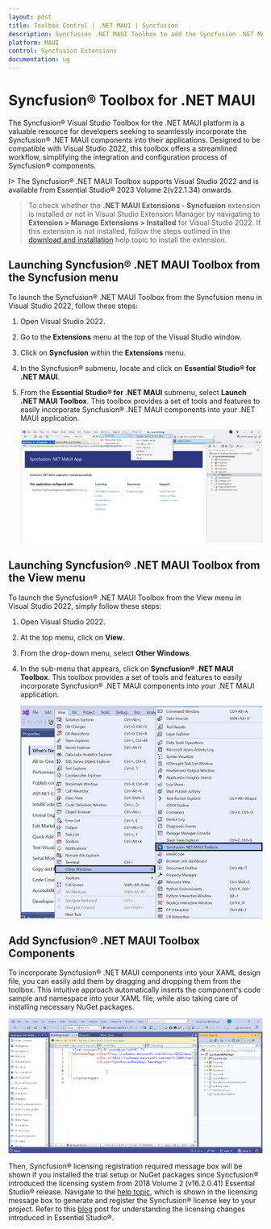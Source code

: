 ```yaml
---
layout: post
title: Toolbox Control | .NET MAUI | Syncfusion
description: Syncfusion .NET MAUI Toolbox to add the Syncfusion .NET MAUI (.NET MAUI.Forms) controls in your project without coding in the Visual Studio designer.
platform: MAUI
control: Syncfusion Extensions
documentation: ug
---
```


# Syncfusion® Toolbox for .NET MAUI 

The Syncfusion® Visual Studio Toolbox for the .NET MAUI platform is a valuable resource for developers seeking to seamlessly incorporate the Syncfusion® .NET MAUI components into their applications. Designed to be compatible with Visual Studio 2022, this toolbox offers a streamlined workflow, simplifying the integration and configuration process of Syncfusion® components.

I> The Syncfusion® .NET MAUI Toolbox supports Visual Studio 2022 and is available from Essential Studio® 2023 Volume 2(v22.1.34) onwards.

> To check whether the **.NET MAUI Extensions - Syncfusion** extension is installed or not in Visual Studio Extension Manager by navigating to **Extension > Manage Extensions > Installed** for Visual Studio 2022. If this extension is not installed, follow the steps outlined in the [download and installation](download-and-installation) help topic to install the extension.

## Launching Syncfusion® .NET MAUI Toolbox from the Syncfusion menu

To launch the Syncfusion® .NET MAUI Toolbox from the Syncfusion menu in Visual Studio 2022, follow these steps: 
1. Open Visual Studio 2022. 
2. Go to the **Extensions** menu at the top of the Visual Studio window. 
3. Click on **Syncfusion** within the **Extensions** menu. 
4. In the Syncfusion® submenu, locate and click on **Essential Studio® for .NET MAUI**. 
5. From the **Essential Studio® for .NET MAUI** submenu, select **Launch .NET MAUI Toolbox**.
This toolbox provides a set of tools and features to easily incorporate Syncfusion® .NET MAUI components into your .NET MAUI application.

   ![Syncfusion .NET MAUI Custom Toolbox via Syncfusion menu](images/ToolboxSyncfusionMenu.png)

## Launching Syncfusion® .NET MAUI Toolbox from the View menu

To launch the Syncfusion® .NET MAUI Toolbox from the View menu in Visual Studio 2022, simply follow these steps:
1. Open Visual Studio 2022.
2. At the top menu, click on **View**.
3. From the drop-down menu, select **Other Windows**.
4. In the sub-menu that appears, click on **Syncfusion® .NET MAUI Toolbox**.
This toolbox provides a set of tools and features to easily incorporate Syncfusion® .NET MAUI components into your .NET MAUI application.

   ![Syncfusion .NET MAUI Custom Toolbox view menu](images/ToolboxViewMenu.png)

## Add Syncfusion® .NET MAUI Toolbox Components
   
To incorporate Syncfusion® .NET MAUI components into your XAML design file, you can easily add them by dragging and dropping them from the toolbox. This intuitive approach automatically inserts the component's code sample and namespace into your XAML file, while also taking care of installing necessary NuGet packages.

   ![Syncfusion .NET MAUI Toolbox Wizard](images/ToolboxComponents.gif)

Then, Syncfusion® licensing registration required message box will be shown if you installed the trial setup or NuGet packages since Syncfusion® introduced the licensing system from 2018 Volume 2 (v16.2.0.41) Essential Studio® release. Navigate to the [help topic](https://help.syncfusion.com/common/essential-studio/licensing/license-key#how-to-generate-syncfusion-license-key), which is shown in the licensing message box to generate and register the Syncfusion® license key to your project. Refer to this [blog](https://blog.syncfusion.com/post/Whats-New-in-2018-Volume-2-Licensing-Changes-in-the-1620x-Version-of-Essential-Studio.aspx) post for understanding the licensing changes introduced in Essential Studio®.